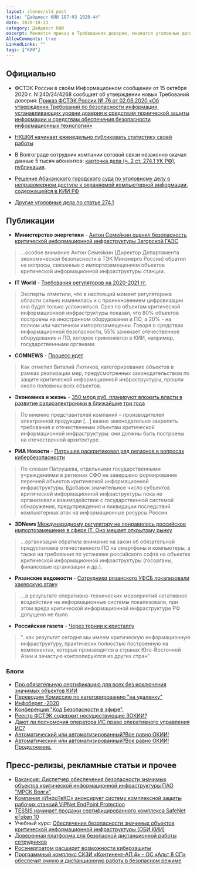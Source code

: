 ```yaml
---
layout: zlonov/old_post
title: "Дайджест КИИ 187-ФЗ 2020-44"
date: 2020-10-23
category: Дайджест КИИ
excerpt: Меняется приказ о Требованиях доверия, множатся уголовные дела по теме КИИ, СМИ и блогеры публикуют материал за материалом - читайте в Дайджесте КИИ 187-ФЗ 2020-44
AllowComments: true
LinkedLinks: ""
tags: ["КИИ"]
---
```


## Официально

- ФСТЭК России в своём Информационном сообщении от 15 октября 2020 г. N 240/24/4268 сообщает об утверждении новых Требований доверия: [Приказ ФСТЭК России № 76 от 02.06.2020 «Об утверждении Требований по безопасности информации, устанавливающих уровни доверия к средствам технической защиты информации и средствам обеспечения безопасности информационных технологий»](/laws/приказ-фстэк-76-от-02-06-2020)

- [НКЦКИ начинает еженедельно публиковать статистику своей работы](https://safe-surf.ru/specialists/news/656221/)

- В Волгограде сотрудник компании сотовой связи незаконно скачал данные 5 тысяч абонентов: [карточка дела (ч. 2 ст. 274.1 УК РФ)](https://zent--vol.sudrf.ru/modules.php?name=sud_delo&name_op=r&vnkod=34RS0008&srv_num=1&delo_id=1540006&delo_table=u1_case&case_type=0&u1_case__JUDICIAL_UIDSS=34RS0008-01-2020-007963-26), [публикация](http://www.ahtuba34.ru/news/incidents/news_of_the_rule_of_law/v_volgograde_sotrudnik_kompanii_sotovoy_svyazi_nezakonno_skachal_dannye_5_tysyach_abonentov/).

- [Решение Абаканского городского суда по уголовному делу о неправомерном доступе к охраняемой компьютерной информации, содержащейся в КИИ РФ](https://abakansky--hak.sudrf.ru/modules.php?delo_id=1540006&name=sud_delo&name_op=doc&new=0&number=20399213&srv_num=1&text_number=1)

- [Другие уголовные дела по статье 274.1](https://zlonov.com/kii/criminal_cases)


## Публикации

- **Министерство энергетики** - [Антон Семейкин оценил безопасность критической информационной инфраструктуры Загорской ГАЭС](https://minenergo.gov.ru/node/18893)
>…особое внимание Антон Семейкин [Директор Департамента экономической безопасности в ТЭК Минэнерго России] обратил на вопросы, связанные с импортозамещением объектов критической информационной инфраструктуры станции.

- **IT World** - [Требования регуляторов на 2020-2021 гг.](https://www.it-world.ru/news-company/events/156604.html)
> Эксперты отметили, что в настоящий момент регуляторика области сильно изменилась и с проникновением цифровизации она будет только усложняться. Срез по объектам критической информационной инфраструктуры показал, что 80% объектов построены на иностранном оборудовании и ПО, а 20% - на полном или частичном импортозамещении. Говоря о средствах информационной безопасности, 55% занимает отечественное оборудование и ПО, которое применяется в КИИ, например, государственными органами.

- **COMNEWS** - [Процесс идет](https://www.comnews.ru/content/209316/2020-09-29/2020-w40/process-idet)
> Как отметил Виталий Лютиков, категорирование объектов в рамках реализации мер, предусмотренных законодательством по защите критической информационной инфраструктуры, прошли около половины всех объектов.

- **Экономика и жизнь** - [350 млрд руб. планируют вложить власти в развитие радиоэлектроники в ближайшие три года](https://www.eg-online.ru/news/427133/)
> По мнению представителей компаний – производителей электронной продукции [...] важно законодательно закрепить требования к отечественным объектам критической информационной инфраструктуры: они должны быть построены на отечественной архитектуре.

- **РИА Новости** - [Патрушев раскритиковал ряд регионов в вопросах кибербезопасности](https://news.mail.ru/politics/43621217/)
> По словам Патрушева, отдельными государственными учреждениями в регионах СФО не завершено формирование перечней объектов критической информационной инфраструктуры. Вдобавок значительное число субъектов критической информационной инфраструктуры пока не организовали взаимодействие с государственной системой обнаружения, предупреждения и ликвидации последствий компьютерных атак на информационные ресурсы России.

- **3DNews** [Международному регулятору не понравилось российское импортозамещение в сфере IT. Оно мешает открытому рынку](https://3dnews.ru/1022499/megdunarodnomu-regulyatoru-ne-ponravilos-rossiyskoe-importozameshchenie-v-sfere-it-ono-meshaet-otkritomu-rinku)
> ...организация обратила внимание на закон об обязательной предустановке отечественного ПО на смартфоны и компьютеры, а также на требования по установке российского софта на объектах критической информационной инфраструктуры (госорганы, финансовые организации и др.).

- **Рязанские ведомости** - [Сотрудники рязанского УФСБ локализовали хакерскую атаку](https://rv-ryazan.ru/sotrudniki-ryazanskogo-ufsb-lokalizovali-xakerskuyu-ataku/)
> ...в результате оперативно-технических мероприятий негативное воздействие на информационные системы локализовали, при этом вреда критической информационной инфраструктуре РФ допущено не было.

- **Российская газета** - [Через тернии к кристаллу](https://rg.ru/2020/10/19/lokalizaciia-mikroelektroniki-obespechit-informacionnuiu-bezopasnost-rf.html)
> "..как результат сегодня мы имеем критическую информационную инфраструктуру, практически полностью построенную на компонентах, которые производятся в странах Юго-Восточной Азии и зачастую контролируются из других стран"

### Блоги
- [Про обязательную сертификацию для всех без исключения значимых объектов КИИ](https://lukatsky.blogspot.com/2020/09/blog-post_16.html)
- [Переводим Комиссию по категорированию "на удаленку"](https://zen.yandex.ru/media/id/5c7b7864fa818600ae3856a1/perevodim-komissiiu-po-kategorirovaniiu-na-udalenku-5f7236bf837d8d5323d8081d)
- [Инфоберег -2020](https://valerykomarov.blogspot.com/2020/10/2020.html)
- [Конференция "Код Безопасности в эфире".](https://valerykomarov.blogspot.com/2020/10/blog-post_8.html)
- [Реестр ФСТЭК содержит несуществующие ЗОКИИ?](https://valerykomarov.blogspot.com/2020/10/blog-post_9.html)
- [Дают ли полномочия оператора ИС право оперативного управления ИС?](https://zen.yandex.ru/media/id/5c7b7864fa818600ae3856a1/daiut-li-polnomochiia-operatora-is-pravo-operativnogo-upravleniia-is-5f5e7912354535081e9b29a8)
- [Автоматический или автоматизированный?Все равно ОКИИ!](https://valerykomarov.blogspot.com/2020/10/blog-post_19.html)
- [Автоматический или автоматизированный?Все равно ОКИИ! Продолжение.](https://valerykomarov.blogspot.com/2020/10/blog-post_22.html)



## Пресс-релизы, рекламные статьи и прочее

- [Вакансия: Диспетчер обеспечения безопасности значимых объектов критической информационной инфраструктуры ПАО "МРСК Волги"](https://energybase.ru/en/vacancy/157347)
- [Компания «ИнфоТеКС» анонсирует систему комплексной защиты рабочих станций ViPNet EndPoint Protection](http://www.press-release.ru/branches/hitech/kompaniya_infoteks_anonsiruet_sistemu_kompleksnoy_zashchity_rabochikh_stantsiy_vipnet_endpoint_prote_28_09_2020_10_08/)
- [TESSIS начинает продажи сертифицированного комплекса SafeNet eToken 10](https://plusworld.ru/daily/cat-security-and-id/tessis-nachinaet-prodazhi-sertifitsirovannogo-kompleksa-safenet-etoken-10/)
- Учебный курс: [Обеспечение безопасности значимых объектов критической информационной инфраструктуры (ОБИ КИИ)](https://www.szckzi.ru/portfolio/20)
- [Доверенная платформа для безопасной дистанционной работы сотрудников](https://www.it-world.ru/cionews/manage_secure/156713.html)
- [Росэнергоатом расширит возможности киберзащиты](https://www.securitymedia.ru/news_one_11602.html)
- [Программный комплекс СКЗИ «Континент-АП 4» – ОС «Альт 8 СП» обеспечит очную и дистанционную работу в безопасном режиме](http://www.press-release.ru/branches/hitech/programmnyy_kompleks_skzi_kontinent_ap_4_os_alt_8_sp_obespechit_ochnuyu_i_distantsionnuyu_rabotu_v_b_02_10_2020_13_15/)
